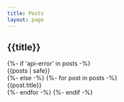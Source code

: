 ```yaml
---
title: Posts
layout: page
---
```

## {{title}}
<div class="container">
    <div class="row row-cols-1 row-cols-md-2 row-cols-lg-3">
        {%- if 'api-error' in posts -%}
        <div class="col danger">
         {{posts | safe}}
        </div>
        {%- else -%}
        {%- for post in posts -%}
        <div class="col mb-4">
          <div class="card h-100">
          <div class="card-body"> 
            <div class="card-text font-italic my-0">{{post.title}}</div>
          </div>
          </div>
        </div>
        {%- endfor -%}
        {%- endif -%}
    </div>
   
</div>